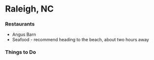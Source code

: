 # Raleigh, NC

### Restaurants
- Angus Barn
- Seafood - recommend heading to the beach, about two hours away

### Things to Do

